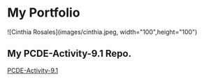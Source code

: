 # My Portfolio

![Cinthia Rosales](images/cinthia.jpeg, width="100",height="100")

## My PCDE-Activity-9.1 Repo.
<a href = "https://cinthiaross.github.io/PCDE-Activity-9.1"> PCDE-Activity-9.1 </a>
